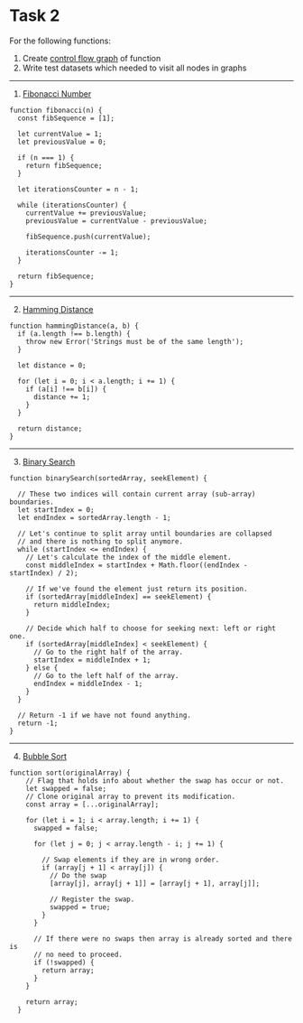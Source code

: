 # Task 2

For the following functions:
1) Create [control flow graph](https://en.wikipedia.org/wiki/Control-flow_graph) of function
2) Write test datasets which needed to visit all nodes in graphs

--------------------

1) [Fibonacci Number](https://github.com/trekhleb/javascript-algorithms/blob/master/src/algorithms/math/fibonacci/README.md)

```
function fibonacci(n) {
  const fibSequence = [1];

  let currentValue = 1;
  let previousValue = 0;

  if (n === 1) {
    return fibSequence;
  }

  let iterationsCounter = n - 1;

  while (iterationsCounter) {
    currentValue += previousValue;
    previousValue = currentValue - previousValue;

    fibSequence.push(currentValue);

    iterationsCounter -= 1;
  }

  return fibSequence;
}
```

--------------------

2) [Hamming Distance](https://github.com/trekhleb/javascript-algorithms/blob/master/src/algorithms/string/hamming-distance/README.md)


```
function hammingDistance(a, b) {
  if (a.length !== b.length) {
    throw new Error('Strings must be of the same length');
  }

  let distance = 0;

  for (let i = 0; i < a.length; i += 1) {
    if (a[i] !== b[i]) {
      distance += 1;
    }
  }

  return distance;
}
```
  
--------------------

3) [Binary Search](https://github.com/trekhleb/javascript-algorithms/blob/master/src/algorithms/search/binary-search/README.md)

```
function binarySearch(sortedArray, seekElement) {

  // These two indices will contain current array (sub-array) boundaries.
  let startIndex = 0;
  let endIndex = sortedArray.length - 1;

  // Let's continue to split array until boundaries are collapsed
  // and there is nothing to split anymore.
  while (startIndex <= endIndex) {
    // Let's calculate the index of the middle element.
    const middleIndex = startIndex + Math.floor((endIndex - startIndex) / 2);

    // If we've found the element just return its position.
    if (sortedArray[middleIndex] == seekElement) {
      return middleIndex;
    }

    // Decide which half to choose for seeking next: left or right one.
    if (sortedArray[middleIndex] < seekElement) {
      // Go to the right half of the array.
      startIndex = middleIndex + 1;
    } else {
      // Go to the left half of the array.
      endIndex = middleIndex - 1;
    }
  }

  // Return -1 if we have not found anything.
  return -1;
}
``` 
 
 
  
--------------------

4) [Bubble Sort](https://github.com/trekhleb/javascript-algorithms/blob/master/src/algorithms/sorting/bubble-sort/README.md)

```
function sort(originalArray) {
    // Flag that holds info about whether the swap has occur or not.
    let swapped = false;
    // Clone original array to prevent its modification.
    const array = [...originalArray];

    for (let i = 1; i < array.length; i += 1) {
      swapped = false;

      for (let j = 0; j < array.length - i; j += 1) {
      
        // Swap elements if they are in wrong order.
        if (array[j + 1] < array[j]) {
          // Do the swap
          [array[j], array[j + 1]] = [array[j + 1], array[j]];

          // Register the swap.
          swapped = true;
        }
      }

      // If there were no swaps then array is already sorted and there is
      // no need to proceed.
      if (!swapped) {
        return array;
      }
    }

    return array;
  }

```
